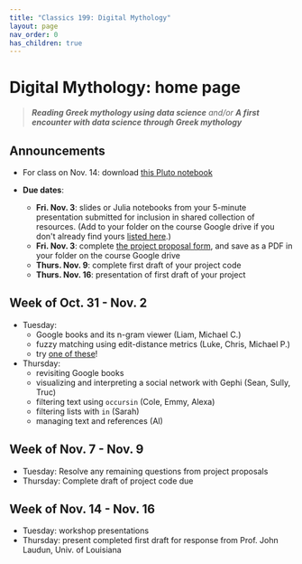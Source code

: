 ```yaml
---
title: "Classics 199: Digital Mythology"
layout: page
nav_order: 0
has_children: true
---
```



# Digital Mythology: home page

> ***Reading Greek mythology using data science*** *and/or* ***A first encounter with data science through Greek mythology***

## Announcements


- For class on Nov. 14:  download [this Pluto notebook](https://raw.githubusercontent.com/neelsmith/digitalmyth/main/pluto/assign3-workshop.jl)



- **Due dates**:
    - **Fri. Nov. 3**: slides or Julia notebooks from your 5-minute presentation submitted for inclusion in shared collection of resources.  (Add to your folder on the course Google drive if you don't already find yours [listed here](./julia/extending/).)
    - **Fri. Nov. 3**:  complete [the project proposal form](./assignments/multistep/proposal/), and save as a PDF in your folder on the course Google drive
    - **Thurs. Nov. 9**: complete first draft of your project code
    - **Thurs. Nov. 16**: presentation of first draft of your project



## Week of Oct. 31 - Nov. 2

- Tuesday:
    - Google books and its n-gram viewer (Liam, Michael C.)
    - fuzzy matching using edit-distance metrics (Luke, Chris,  Michael P.)
    - try [one of these](./classes/sprint1/)!
- Thursday:  
    - revisiting Google books
    - visualizing and interpreting a social network with Gephi (Sean, Sully, Truc)    
    - filtering text using `occursin`  (Cole, Emmy, Alexa)
    - filtering lists with `in` (Sarah)
    - managing text and references (Al)



## Week of Nov. 7 - Nov. 9

- Tuesday: Resolve any remaining questions from project proposals
- Thursday: Complete draft of project code due

## Week of Nov. 14 - Nov. 16
    

- Tuesday: workshop presentations
- Thursday: present completed first draft for response from Prof. John Laudun, Univ. of Louisiana